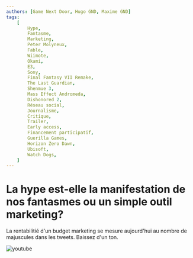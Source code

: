 ```yaml
---
authors: [Game Next Door, Hugo GND, Maxime GND]
tags:
    [
        Hype,
        Fantasme,
        Marketing,
        Peter Molyneux,
        Fable,
        Wiimote,
        Okami,
        E3,
        Sony,
        Final Fantasy VII Remake,
        The Last Guardian,
        Shenmue 3,
        Mass Effect Andromeda,
        Dishonored 2,
        Réseau social,
        Journalisme,
        Critique,
        Trailer,
        Early access,
        Financement participatif,
        Guerilla Games,
        Horizon Zero Dawn,
        Ubisoft,
        Watch Dogs,
    ]
---
```


# La hype est-elle la manifestation de nos fantasmes ou un simple outil marketing?

La rentabilitié d'un budget marketing se mesure aujourd'hui au nombre de majuscules dans les tweets. Baissez d'un ton.

![youtube](https://www.youtube.com/watch?v=GFo11iqftyY)
